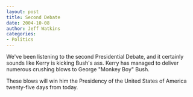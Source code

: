 ```yaml
---
layout: post
title: Second Debate
date: 2004-10-08
author: Jeff Watkins
categories:
- Politics
---
```


We've been listening to the second Presidential Debate, and it certainly sounds like Kerry is kicking Bush's ass. Kerry has managed to deliver numerous crushing blows to George "Monkey Boy" Bush.

These blows will win him the Presidency of the United States of America twenty-five days from today.
